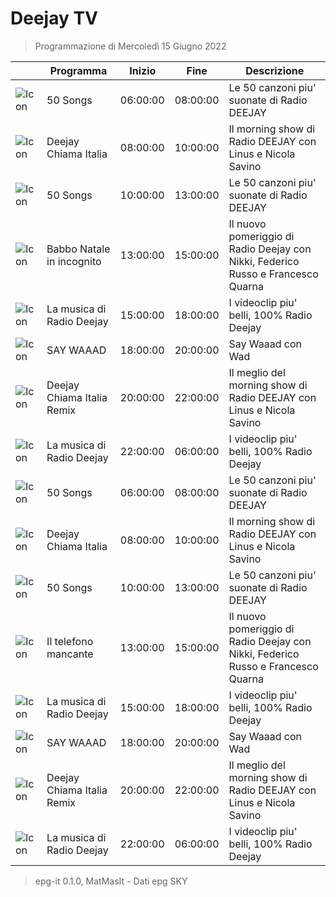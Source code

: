 # Deejay TV
> Programmazione di Mercoledì 15 Giugno 2022

||Programma|Inizio|Fine|Descrizione|
|---|---|---|---|---|
|![Icon](https://guidatv.sky.it/uuid/musica_cover_mUEij5gHOu.png)|50 Songs|06:00:00|08:00:00|Le 50 canzoni piu&#039; suonate di Radio DEEJAY
|![Icon](https://guidatv.sky.it/uuid/musica_cover_mUEij5gHOu.png)|Deejay Chiama Italia|08:00:00|10:00:00|Il morning show di Radio DEEJAY con Linus e Nicola Savino
|![Icon](https://guidatv.sky.it/uuid/musica_cover_mUEij5gHOu.png)|50 Songs|10:00:00|13:00:00|Le 50 canzoni piu&#039; suonate di Radio DEEJAY
|![Icon](https://guidatv.sky.it/uuid/0c5c4cb8-2096-4088-bb9c-73b27ab30e96/cover?md5ChecksumParam=0b46b915774a5684e17c032d994940f2)|Babbo Natale in incognito|13:00:00|15:00:00|Il nuovo pomeriggio di Radio Deejay con Nikki, Federico Russo e Francesco Quarna
|![Icon](https://guidatv.sky.it/uuid/musica_cover_mUEij5gHOu.png)|La musica di Radio Deejay|15:00:00|18:00:00|I videoclip piu&#039; belli, 100% Radio Deejay
|![Icon](https://guidatv.sky.it/uuid/musica_cover_mUEij5gHOu.png)|SAY WAAAD|18:00:00|20:00:00|Say Waaad con Wad
|![Icon](https://guidatv.sky.it/uuid/musica_cover_mUEij5gHOu.png)|Deejay Chiama Italia Remix|20:00:00|22:00:00|Il meglio del morning show di Radio DEEJAY con Linus e Nicola Savino
|![Icon](https://guidatv.sky.it/uuid/musica_cover_mUEij5gHOu.png)|La musica di Radio Deejay|22:00:00|06:00:00|I videoclip piu&#039; belli, 100% Radio Deejay
|![Icon](https://guidatv.sky.it/uuid/musica_cover_mUEij5gHOu.png)|50 Songs|06:00:00|08:00:00|Le 50 canzoni piu&#039; suonate di Radio DEEJAY
|![Icon](https://guidatv.sky.it/uuid/musica_cover_mUEij5gHOu.png)|Deejay Chiama Italia|08:00:00|10:00:00|Il morning show di Radio DEEJAY con Linus e Nicola Savino
|![Icon](https://guidatv.sky.it/uuid/musica_cover_mUEij5gHOu.png)|50 Songs|10:00:00|13:00:00|Le 50 canzoni piu&#039; suonate di Radio DEEJAY
|![Icon](https://guidatv.sky.it/uuid/94179217-9fd0-4434-a294-d698bc6ff137/cover?md5ChecksumParam=0b46b915774a5684e17c032d994940f2)|Il telefono mancante|13:00:00|15:00:00|Il nuovo pomeriggio di Radio Deejay con Nikki, Federico Russo e Francesco Quarna
|![Icon](https://guidatv.sky.it/uuid/musica_cover_mUEij5gHOu.png)|La musica di Radio Deejay|15:00:00|18:00:00|I videoclip piu&#039; belli, 100% Radio Deejay
|![Icon](https://guidatv.sky.it/uuid/musica_cover_mUEij5gHOu.png)|SAY WAAAD|18:00:00|20:00:00|Say Waaad con Wad
|![Icon](https://guidatv.sky.it/uuid/musica_cover_mUEij5gHOu.png)|Deejay Chiama Italia Remix|20:00:00|22:00:00|Il meglio del morning show di Radio DEEJAY con Linus e Nicola Savino
|![Icon](https://guidatv.sky.it/uuid/musica_cover_mUEij5gHOu.png)|La musica di Radio Deejay|22:00:00|06:00:00|I videoclip piu&#039; belli, 100% Radio Deejay



 > epg-it 0.1.0, MatMasIt - Dati epg SKY